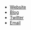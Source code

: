 
- [Website](https://fabian9799.de)
- [Blog](https://blog.fabian9799.de)
- [Twitter](https://twitter.com/fabian9799)
- [Email](mailto:hi@fabian9799.de)
